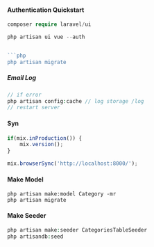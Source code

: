 #### Authentication Quickstart

```php
composer require laravel/ui

php artisan ui vue --auth


```php
php artisan migrate      
```

##### Email Log

```php
// if error 
php artisan config:cache // log storage /log
// restart server
```

#### Syn

```javascript
if(mix.inProduction()) {
	mix.version();
}

mix.browserSync('http://localhost:8000/');
```

#### Make Model

```phph
php artisan make:model Category -mr
php artisan migrate
```


#### Make Seeder

```php
php artisan make:seeder CategoriesTableSeeder
php artisandb:seed
```